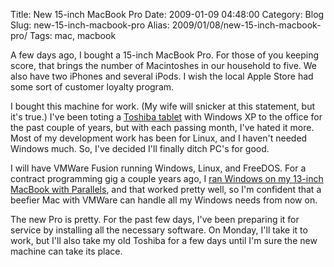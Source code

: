 Title: New 15-inch MacBook Pro
Date: 2009-01-09 04:48:00
Category: Blog
Slug: new-15-inch-macbook-pro
Alias: 2009/01/08/new-15-inch-macbook-pro/
Tags: mac, macbook


<p>
A few days ago, I bought a 15-inch MacBook Pro.  For those of you keeping score, that brings the number of Macintoshes in our household to five.  We also have two iPhones and several iPods.  I wish the local Apple Store had some sort of customer loyalty program.
</p>
<p>
I bought this machine for work.  (My wife will snicker at this statement, but it's true.)  I've been toting a <a href="http://kristopherjohnson.blogspot.com/2006/11/toshiba-tecra-m7-tablet-pc.html">Toshiba tablet</a> with Windows XP to the office for the past couple of years, but with each passing month, I've hated it more.  Most of my development work has been for Linux, and I haven't needed Windows much.  So, I've decided I'll finally ditch PC's for good.
</p>
<p>
I will have VMWare Fusion running Windows, Linux, and FreeDOS.  For a contract programming gig a couple years ago, I <a href="http://kristopherjohnson.blogspot.com/2006/10/my-next-windows-laptop.html">ran Windows on my 13-inch MacBook with Parallels</a>, and that worked pretty well, so I'm confident that a beefier Mac with VMWare can handle all my Windows needs from now on.
</p>
<p>
The new Pro is pretty.  For the past few days, I've been preparing it for service by installing all the necessary software.  On Monday, I'll take it to work, but I'll also take my old Toshiba for a few days until I'm sure the new machine can take its place.
</p>
